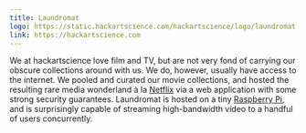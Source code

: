 ```yaml
---
title: Laundromat
logo: https://static.hackartscience.com/hackartscience/logo/laundromat.svg
link: https://hackartscience.com
---
```


We at hackartscience love film and TV, but are not very fond of carrying our obscure collections around with us.
We do, however, usually have access to the internet.
We pooled and curated our movie collections, and hosted the resulting rare media wonderland à la [Netflix][netflix] via a web application with some strong security guarantees.
Laundromat is hosted on a tiny [Raspberry Pi][raspberrypi], and is surprisingly capable of streaming high-bandwidth video to a handful of users concurrently.

[netflix]: http://netflix.com/
[raspberrypi]: https://www.raspberrypi.org/

